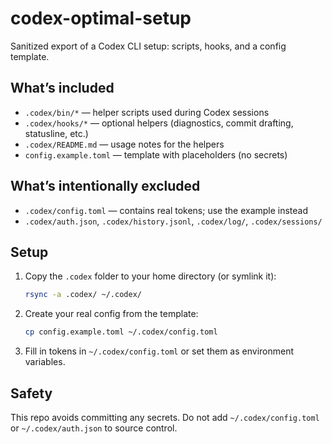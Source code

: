 # codex-optimal-setup

Sanitized export of a Codex CLI setup: scripts, hooks, and a config template.

## What’s included
- `.codex/bin/*` — helper scripts used during Codex sessions
- `.codex/hooks/*` — optional helpers (diagnostics, commit drafting, statusline, etc.)
- `.codex/README.md` — usage notes for the helpers
- `config.example.toml` — template with placeholders (no secrets)

## What’s intentionally excluded
- `.codex/config.toml` — contains real tokens; use the example instead
- `.codex/auth.json`, `.codex/history.jsonl`, `.codex/log/`, `.codex/sessions/`

## Setup
1. Copy the `.codex` folder to your home directory (or symlink it):
   ```bash
   rsync -a .codex/ ~/.codex/
   ```
2. Create your real config from the template:
   ```bash
   cp config.example.toml ~/.codex/config.toml
   ```
3. Fill in tokens in `~/.codex/config.toml` or set them as environment variables.

## Safety
This repo avoids committing any secrets. Do not add `~/.codex/config.toml` or `~/.codex/auth.json` to source control.
